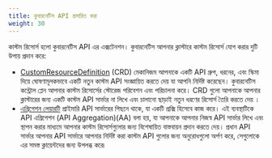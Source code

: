 ```yaml
---
title: কুবারনেটিস API প্রসারিত করা
weight: 30
---
```


কাস্টম রিসোর্স হলো কুবারনেটিস API এর এক্সটেনশন। কুবারনেটিস আপনার ক্লাস্টারে কাস্টম রিসোর্স যোগ করার দুটি উপায় প্রদান করে:

- [CustomResourceDefinition](bn/docs/concepts/extend-kubernetes/api-extension/custom-resources/#customresourcedefinitions) (CRD) 
  মেকানিজম আপনাকে একটি API গ্রুপ, ধরনের, এবং স্কিমা দিয়ে ঘোষণামূলকভাবে একটি নতুন কাস্টম API সংজ্ঞায়িত করতে দেয় 
  যা আপনি নির্দিষ্ট করেছেন।
  কুবারনেটিস কন্ট্রোল প্লেন আপনার কাস্টম রিসোর্সের স্টোরেজ পরিবেশন  এবং পরিচালনা করে। CRD গুলো আপনাকে আপনার 
  ক্লাস্টারের জন্য একটি কাস্টম API সার্ভার না লিখে এবং চালানো ছাড়াই নতুন ধরণের রিসোর্স তৈরি করতে দেয় ।
- [এগ্রিগেশন লেয়ারটি](bn/docs/concepts/extend-kubernetes/api-extension/apiserver-aggregation/) 
  প্রাইমারি API সার্ভারের পিছনে থাকে, যা একটি প্রক্সি হিসেবে কাজ করে।
  এই ব্যবস্থাটিকে API এগ্রিগেশন (API Aggregation)(AA) বলা হয়, যা আপনাকে আপনার 
  নিজস্ব API সার্ভার লিখে এবং স্থাপন করার মাধ্যমে আপনার কাস্টম রিসোর্সগুলোর জন্য 
  বিশেষায়িত বাস্তবায়ন প্রদান করতে দেয়।
  প্রধান API সার্ভার আপনার API সার্ভারে আপনার নির্দিষ্ট করা কাস্টম API গুলোর জন্য অনুরোধগুলো অর্পণ করে, 
  সেগুলোকে এর সমস্ত ক্লায়েন্টদের জন্য উপলব্ধ করে৷
